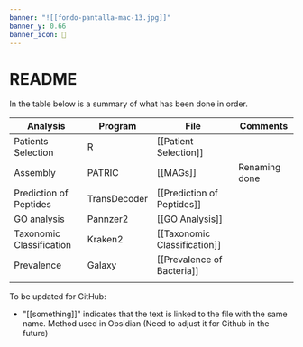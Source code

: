 ```yaml
---
banner: "![[fondo-pantalla-mac-13.jpg]]"
banner_y: 0.66
banner_icon: 🦠
---
```


# README

In the table below is a summary of what has been done in order. 

| Analysis                 | Program      | File                         | Comments      |
| ------------------------ | ------------ | ---------------------------- | ------------- |
| Patients Selection       | R            | [[Patient Selection]]        |               |
| Assembly                 | PATRIC       | [[MAGs]]                   | Renaming done |
| Prediction of Peptides   | TransDecoder | [[Prediction of Peptides]]   |               |
| GO analysis              | Pannzer2     | [[GO Analysis]]            |               |
| Taxonomic Classification | Kraken2      | [[Taxonomic Classification]] |               |
| Prevalence               | Galaxy       | [[Prevalence of Bacteria]]   |               |
|                          |              |                              |               |

To be updated for GitHub: 
- "[[something]]" indicates that the text is linked to the file with the same name. Method used in Obsidian (Need to adjust it for Github in the future)